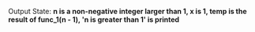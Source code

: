 Output State: **n is a non-negative integer larger than 1, x is 1, temp is the result of func_1(n - 1), 'n is greater than 1' is printed**